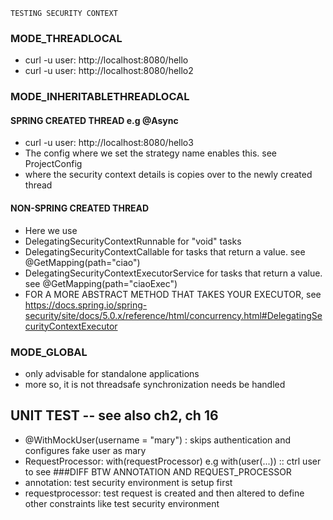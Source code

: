 
    TESTING SECURITY CONTEXT
### MODE_THREADLOCAL
- curl -u user:<generated-password>  http://localhost:8080/hello
- curl -u user:<generated-password>  http://localhost:8080/hello2

### MODE_INHERITABLETHREADLOCAL
#### SPRING CREATED THREAD e.g @Async
- curl -u user:<generated-password>  http://localhost:8080/hello3
- The config where we set the strategy name enables this. see ProjectConfig
- where the security context details is copies over to the newly created thread

####  NON-SPRING CREATED THREAD
- Here we use 
- DelegatingSecurityContextRunnable for "void" tasks
- DelegatingSecurityContextCallable<T> for tasks that return a value. see @GetMapping(path="ciao")
- DelegatingSecurityContextExecutorService for tasks that return a value. see @GetMapping(path="ciaoExec")
- FOR A MORE ABSTRACT METHOD THAT TAKES YOUR EXECUTOR, see https://docs.spring.io/spring-security/site/docs/5.0.x/reference/html/concurrency.html#DelegatingSecurityContextExecutor

### MODE_GLOBAL
- only advisable for standalone applications
- more so, it is not threadsafe synchronization needs be handled

## UNIT TEST  -- see also ch2, ch 16
- @WithMockUser(username = "mary")  : skips authentication and configures fake user as mary
- RequestProcessor:   with(requestProcessor)  e.g with(user(...)) :: ctrl user to see
###DIFF  BTW ANNOTATION AND REQUEST_PROCESSOR
- annotation: test security environment is setup first
- requestprocessor: test request is created and then altered to define other constraints like test security environment